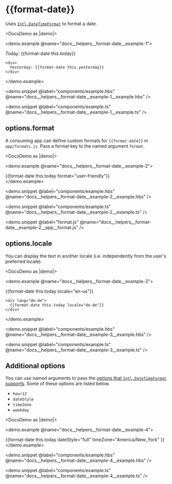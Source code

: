 # &#123;&#123;format-date&#125;&#125;

Uses [`Intl.DateTimeFormat`](https://developer.mozilla.org/docs/Web/JavaScript/Reference/Global_Objects/Intl/DateTimeFormat) to format a date.

<DocsDemo as |demo|>
  <LocaleSwitcher />

  <demo.example @name="docs__helpers__format-date__example-1">
    <div>
      Today: {{format-date this.today}}
    </div>

    <div>
      Yesterday: {{format-date this.yesterday}}
    </div>
  </demo.example>

  <demo.snippet
    @label="components/example.hbs"
    @name="docs__helpers__format-date__example-1__example.hbs"
  />

  <demo.snippet
    @label="components/example.ts"
    @name="docs__helpers__format-date__example-1__example.ts"
  />
</DocsDemo>


## options.format

A consuming app can define custom formats for `{{format-date}}` in `app/formats.js`. Pass a format key to the named argument `format`.

<DocsDemo as |demo|>
  <LocaleSwitcher />

  <demo.example @name="docs__helpers__format-date__example-2">
    <div>
      {{format-date this.today format="user-friendly"}}
    </div>
  </demo.example>

  <demo.snippet
    @label="components/example.hbs"
    @name="docs__helpers__format-date__example-2__example.hbs"
  />

  <demo.snippet
    @label="components/example.ts"
    @name="docs__helpers__format-date__example-2__example.ts"
  />

  <demo.snippet
    @label="format.js"
    @name="docs__helpers__format-date__example-2__app__format.js"
  />
</DocsDemo>


## options.locale

You can display the text in another locale (i.e. independently from the user's preferred locale).

<DocsDemo as |demo|>
  <LocaleSwitcher />

  <demo.example @name="docs__helpers__format-date__example-3">
    <div lang="en-us">
      {{format-date this.today locale="en-us"}}
    </div>

    <div lang="de-de">
      {{format-date this.today locale="de-de"}}
    </div>
  </demo.example>

  <demo.snippet
    @label="components/example.hbs"
    @name="docs__helpers__format-date__example-3__example.hbs"
  />

  <demo.snippet
    @label="components/example.ts"
    @name="docs__helpers__format-date__example-3__example.ts"
  />
</DocsDemo>


## Additional options

You can use named arguments to pass the [options that `Intl.DateTimeFormat` supports](https://developer.mozilla.org/docs/Web/JavaScript/Reference/Global_Objects/Intl/DateTimeFormat/DateTimeFormat#options). Some of these options are listed below.

- `hour12`
- `dateStyle`
- `timeZone`
- `weekday`

<DocsDemo as |demo|>
  <LocaleSwitcher />

  <demo.example @name="docs__helpers__format-date__example-4">
    <div>
      {{format-date
        this.today
        dateStyle="full"
        timeZone="America/New_York"
      }}
    </div>
  </demo.example>

  <demo.snippet
    @label="components/example.hbs"
    @name="docs__helpers__format-date__example-4__example.hbs"
  />

  <demo.snippet
    @label="components/example.ts"
    @name="docs__helpers__format-date__example-4__example.ts"
  />
</DocsDemo>
